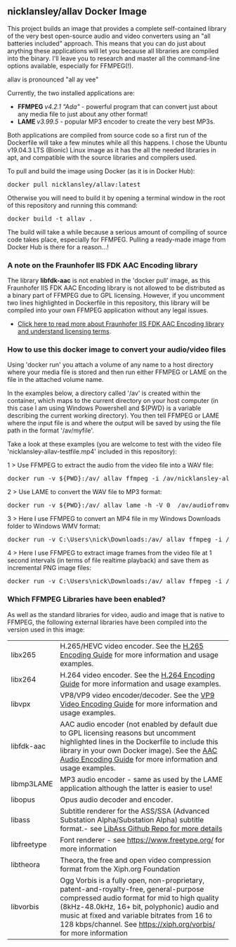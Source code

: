 ## nicklansley/allav Docker Image
This project builds an image that provides a complete self-contained library of the very best open-source audio and video converters using an "all batteries included" approach. This means that you can do just about anything these applications will let you because all libraries are compiled into the binary. 
I'll leave you to research and master all the command-line options available, especially for FFMPEG(!). 

allav is pronounced "all ay vee"

Currently, the two installed applications are:
* <b>FFMPEG  </b><i>v4.2.1 "Ada"</i> - powerful program that can convert just about any media file to just about any other format!
* <b>LAME  </b><i>v3.99.5</i> - popular MP3 encoder to create the very best MP3s.

Both applications are compiled from source code so a first run of the Dockerfile will take a few minutes
while all this happens. I chose the Ubuntu v19.04.3 LTS (Bionic) Linux image as it has the all the needed libraries in apt, and compatible with the source libraries and compilers used.

To pull and build the image using Docker (as it is in Docker Hub):
<pre>docker pull nicklansley/allav:latest</pre>

Otherwise you will need to build it by opening a terminal window in the root of this repository and running this command:
<pre>docker build -t allav .</pre>
The build will take a while because a serious amount of compiling of source code takes place, especially
for FFMPEG. Pulling a ready-made image from Docker Hub is there for a reason...! 

### A note on the Fraunhofer IIS FDK AAC Encoding library
The library <b>libfdk-aac</b> is not enabled in the 'docker pull' image, as this Fraunhofer IIS FDK AAC Encoding library
is not allowed to be distributed as a binary part of FFMPEG due to GPL licensing. However, if you uncomment two lines
highlighted in Dockerfile in this repository, this library will be compiled into your own FFMPEG application without any legal issues.
* <a href="http://wiki.hydrogenaud.io/index.php?title=Fraunhofer_FDK_AA">Click here to read more about Fraunhofer IIS FDK AAC Encoding library and understand licensing terms</a>.

### How to use this docker image to convert your audio/video files
Using 'docker run' you attach a volume of any name to a host directory where your media file is stored and then run either FFMPEG or LAME on the file in the attached volume name. 

In the examples below, a directory called '/av' is created within the container, which maps to the current directory on your host computer (in this case I am using Windows Powershell and ${PWD} is a variable describing the current working directory). 
You then tell FFMPEG or LAME where the input file is and where the output will be saved by using the file path in the format '/av/myfile'. 

Take a look at these examples (you are welcome to test
with the video file 'nicklansley-allav-testfile.mp4' included in this repository):

1 > Use FFMPEG to extract the audio from the video file into a WAV file:
<pre>docker run -v ${PWD}:/av/ allav ffmpeg -i /av/nicklansley-allav-testfile.mp4 /av/audiofromvideo.wav</pre>
2 > Use LAME to convert the WAV file to MP3 format:
<pre>docker run -v ${PWD}:/av/ allav lame -h -V 0  /av/audiofromvideo.wav /av/audiofromvideo.mp3</pre>
3 > Here I use FFMPEG to convert an MP4 file in my Windows Downloads folder to Windows WMV format:
<pre>docker run -v C:\Users\nick\Downloads:/av/ allav ffmpeg -i /av/nicklansley-allav-testfile.mp4 /av/nicklansley-allav-testfile.wmv</pre>
4 > Here I use FFMPEG to extract image frames from the video file at 1 second intervals (in terms of file realtime playback) and save them as incremental PNG image files:
<pre>docker run -v C:\Users\nick\Downloads:/av/ allav ffmpeg -i /av/nicklansley-allav-testfile.mp4 -r 1 -f image2 image-%2d.png</pre>

### Which FFMPEG Libraries have been enabled?
As well as the standard libraries for video, audio and image that is native to FFMPEG, the following external
libraries have been compiled into the version used in this image:
<table>
<tr><td>libx265</td><td>H.265/HEVC video encoder. See the <a href="https://trac.FFMPEG.org/wiki/Encode/H.265">H.265 Encoding Guide</a> for more information and usage examples. </td></tr>
<tr><td>libx264</td><td>H.264 video encoder. See the <a href="https://trac.FFMPEG.org/wiki/Encode/H.264">H.264 Encoding Guide</a> for more information and usage examples.</td></tr>
<tr><td>libvpx</td><td>VP8/VP9 video encoder/decoder. See the <a href="https://trac.FFMPEG.org/wiki/Encode/VP9">VP9 Video Encoding Guide</a> for more information and usage examples. </td></tr>
<tr><td>libfdk-aac</td><td>AAC audio encoder (not enabled by default due to GPL licensing reasons but uncomment highlighted lines in the Dockerfile to include this library in your own Docker image). See the <a href="https://trac.FFMPEG.org/wiki/Encode/AAC">AAC Audio Encoding Guide</a> for more information and usage examples. </td></tr>
<tr><td>libmp3LAME</td><td>MP3 audio encoder - same as used by the LAME application although the latter is easier to use! </td></tr>
<tr><td>libopus</td><td>Opus audio decoder and encoder. </td></tr>
<tr><td>libass</td><td>Subtitle renderer for the ASS/SSA (Advanced Substation Alpha/Substation Alpha) subtitle format.- see <a href="https://github.com/libass/libass">LibAss Github Repo for more details</a></td></tr>
<tr><td>libfreetype</td><td>Font renderer - see <a href="https://www.freetype.org/">https://www.freetype.org/</a> for more information</td></tr>
<tr><td>libtheora</td><td>Theora, the free and open video compression format from the Xiph.org Foundation</td></tr>
<tr><td>libvorbis</td><td>Ogg Vorbis is a fully open, non-proprietary, patent-and-royalty-free, general-purpose compressed audio format for mid to high quality (8kHz-48.0kHz, 16+ bit, polyphonic) audio and music at fixed and variable bitrates from 16 to 128 kbps/channel. See <a href="https://xiph.org/vorbis/">https://xiph.org/vorbis/</a> for more information</td></tr>
</table>